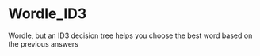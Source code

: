 # Wordle_ID3
Wordle, but an ID3 decision tree helps you choose the best word based on the previous answers
